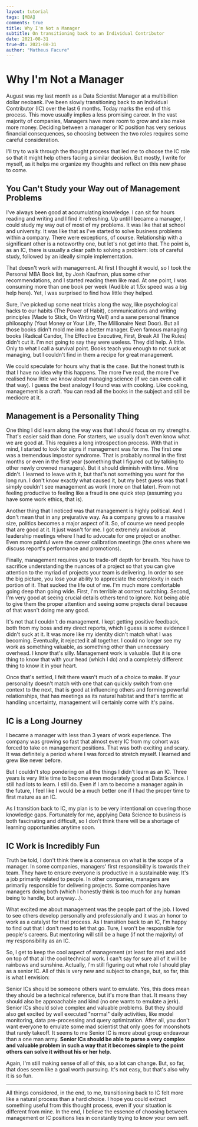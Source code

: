 ```yaml
---
layout: tutorial
tags: [MBA]
comments: true
title: Why I'm Not a Manager
subtitle: On transitioning back to an Individual Contributor
date: 2021-08-31
true-dt: 2021-08-31
author: "Matheus Facure"
---
```


# Why I'm Not a Manager

August was my last month as a Data Scientist Manager at a multibillion dollar neobank. I've been slowly transitioning back to an Individual Contributor (IC) over the last 6 months. Today marks the end of this process. This move usually implies a less promising career. In the vast majority of companies, Managers have more room to grow and also make more money. Deciding between a manager or IC position has very serious financial consequences, so choosing between the two roles requires some careful consideration. 

I'll try to walk through the thought process that led me to choose the IC role so that it might help others facing a similar decision. But mostly, I write for myself, as it helps me organize my thoughts and reflect on this new phase to come. 

## You Can't Study your Way out of Management Problems

I've always been good at accumulating knowledge. I can sit for hours reading and writing and I find it refreshing. Up until I became a manager, I could study my way out of most of my problems. It was like that at school and university. It was like that as I've started to solve business problems within a company. There were exceptions, of course. Relationship with a significant other is a noteworthy one, but let's not get into that. The point is, as an IC, there is usually a clear path to solving a problem: lots of careful study, followed by an ideally simple implementation. 

That doesn't work with management. At first I thought it would, so I took the Personal MBA Book list, by Josh Kaufman, plus some other recommendations, and I started reading them like mad. At one point, I was consuming more than one book per week (Audible at 1.5x speed was a big help here). Yet, I was surprised to find how little they helped. 

Sure, I've picked up some neat tricks along the way, like psychological hacks to our habits (The Power of Habit), communications and writing principles (Made to Stick, On Writing Well) and a sane personal finance philosophy (Yout Money or Your Life, The Millionaire Next Door). But all those books didn't mold me into a better manager. Even famous managing books (Radical Candor, The Effective Executive, First, Break All The Rules) didn't cut it. I'm not going to say they were useless. They did help. A little. Only to what I call a survival point. Books teach you enough to not suck at managing, but I couldn't find in them a recipe for great management.

We could speculate for hours why that is the case. But the honest truth is that I have no idea why this happens. The more I've read, the more I've realised how little we know about managing science (if we can even call it that way). I guess the best analogy I found was with cooking. Like cooking, management is a craft. You can read all the books in the subject and still be mediocre at it.

## Management is a Personality Thing

One thing I did learn along the way was that I should focus on my strengths. That's easier said than done. For starters, we usually don't even know what we are good at. This requires a long introspection process. With that in mind, I started to look for signs if management was for me. The first one was a tremendous impostor syndrome. That is probably normal in the first months or even in the first year (something that I figured out by talking to other newly crowned managers). But it should diminish with time. Mine didn't. I learned to leave with it, but that's not something you want for the long run. I don't know exactly what caused it, but my best guess was that I simply couldn't see management as work (more on that later). From not feeling productive to feeling like a fraud is one quick step (assuming you have some work ethics, that is). 

Another thing that I noticed was that management is highly political. And I don't mean that in any prejurative way. As a company grows to a massive size, politics becomes a major aspect of it. So, of course we need people that are good at it. It just wasn't for me. I got extremely anxious at leadership meetings where I had to advocate for one project or another. Even more painful were the career calibration meetings (the ones where we discuss report's performance and promotions). 

Finally, management requires you to trade-off depth for breath. You have to sacrifice understanding the nuances of a project so that you can give attention to the myriad of projects your team is delivering. In order to see the big picture, you lose your ability to appreciate the complexity in each portion of it. That sucked the life out of me. I'm much more comfortable going deep than going wide. First, I'm terrible at context switching. Second, I'm very good at seeing crucial details others tend to ignore. Not being able to give them the proper attention and seeing some projects derail because of that wasn't doing me any good. 

It's not that I couldn't do management. I kept getting positive feedback, both from my boss and my direct reports, which I guess is some evidence I didn't suck at it. It was more like my identity didn't match what I was becoming. Eventually, it rejected it all together. I could no longer see my work as something valuable, as something other than unnecessary overhead. I know that's silly. Management work is valuable. But it is one thing to know that with your head (which I do) and a completely different thing to know it in your heart. 

Once that's settled, I felt there wasn't much of a choice to make. If your personality doesn't match with one that can quickly switch from one context to the next, that is good at influencing others and forming powerful relationships, that has meetings as its natural habitat and that's terrific at handling uncertainty, management will certainly come with it's pains. 

## IC is a Long Journey

I became a manager with less than 3 years of work experience. The company was growing so fast that almost every IC from my cohort was forced to take on management positions. That was both exciting and scary. It was definitely a period where I was forced to stretch myself. I learned and grew like never before. 

But I couldn't stop pondering on all the things I didn't learn as an IC. Three years is very little time to become even moderately good at Data Science. I still had lots to learn. I still do. Even if I am to become a manager again in the future, I feel like I would be a much better one if I had the proper time to first mature as an IC.

As I transition back to IC, my plan is to be very intentional on covering those knowledge gaps. Fortunately for me, applying Data Science to business is both fascinating and difficult, so I don't think there will be a shortage of learning opportunities anytime soon. 

## IC Work is Incredibly Fun

Truth be told, I don't think there is a consensus on what is the scope of a manager. In some companies, managers' first responsibility is towards their team. They have to ensure everyone is productive in a sustainable way. It's a job primarily related to people. In other companies, managers are primarily responsible for delivering projects. Some companies have managers doing both (which I honestly think is too much for any human being to handle, but anyway...). 

What excited me about management was the people part of the job. I loved to see others develop personally and professionally and it was an honor to work as a catalyst for that process. As I transition back to an IC, I'm happy to find out that I don't need to let that go. Ture, I won't be responsible for people's careers. But mentoring will still be a huge (if not the majority) of my responsibility as an IC. 

So, I get to keep the cool aspect of management (at least for me) and add on top of that all the cool technical work. I can't say for sure all of it will be rainbows and sunshine. Actually, I'm still figuring out what role I should play as a senior IC. All of this is very new and subject to change, but, so far, this is what I envision:

Senior ICs should be someone others want to emulate. Yes, this does mean they should be a technical reference, but it's more than that. It means they should also be approachable and kind (no one wants to emulate a jerk). Senior ICs should solve complex and valuable problems. But they should also get excited by well executed "normal" daily activities, like model monitoring, data pre-processing and query optimization. After all, you don't want everyone to emulate some mad scientist that only goes for moonshots that rarely takeoff. It seems to me Senior IC is more about group endeavour than a one man army. **Senior ICs should be able to parse a very complex and valuable problem in such a way that it becomes simple to the point others can solve it without his or her help**.

Again, I'm still making sense of all of this, so a lot can change. But, so far, that does seem like a goal worth pursuing. It's not easy, but that's also why it is so fun.

---

All things considered, in the end, to me, transitioning back to IC felt more like a natural process than a hard choice. I hope you could extract something useful from this thought process, even if your situation is different from mine. In the end, I believe the essence of choosing between management or IC positions lies in constantly trying to know your own self.







